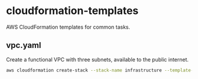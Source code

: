 # cloudformation-templates

AWS CloudFormation templates for common tasks.

## vpc.yaml

Create a functional VPC with three subnets, available to the public
internet.

```bash
aws cloudformation create-stack --stack-name infrastructure --template-body file://vpc.yaml
```
